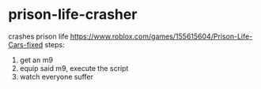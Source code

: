 # prison-life-crasher
crashes prison life https://www.roblox.com/games/155615604/Prison-Life-Cars-fixed
steps:
1. get an m9
2. equip said m9, execute the script
3. watch everyone suffer
